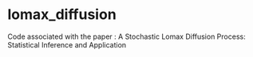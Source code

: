 # lomax_diffusion
Code associated with the paper : A Stochastic Lomax Diffusion Process: Statistical Inference and Application
